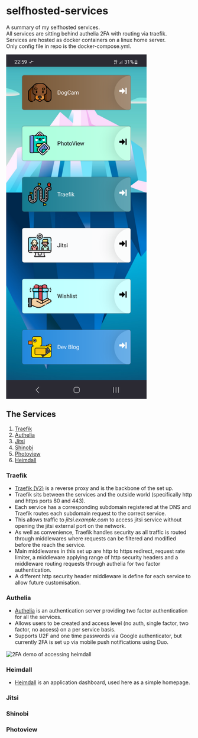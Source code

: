 # selfhosted-services
A summary of my selfhosted services.<br />
All services are sitting behind authelia 2FA with routing via traefik.<br />
Services are hosted as docker containers on a linux home server.<br />
Only config file in repo is the docker-compose.yml.<br />

<p align="Left">
<img align="center" src="/images/heimdallScreenshot.png" alt="Hosted services" width="380"><br \>
</p>

## The Services
1. [Traefik](#traefik)
2. [Authelia](#authelia)
3. [Jitsi](#jitsi)
4. [Shinobi](#shinobi)
5. [Photoview](#photoview)
6. [Heimdall](#heimdall)

### Traefik
- [Traefik (V2)](https://github.com/traefik/traefik#readme) is a reverse proxy and is the backbone of the set up. <br />
- Traefik sits between the services and the outside world (specifically http and https ports 80 and 443).<br />
- Each service has a corresponding subdomain registered at the DNS and Traefik routes each subdomain request to the correct service.<br />
- This allows traffic to *jitsi.example.com* to access jitsi service without opening the jitsi external port on the network.<br />
- As well as convenience, Traefik handles security as all traffic is routed through middlewares where requests can be filtered and modified before the reach the service.<br />
- Main middlewares in this set up are http to https redirect, request rate limiter, a middleware applying range of http security headers and a middleware routing requests through authelia for two factor authentication.<br />
- A different http security header middleware is define for each service to allow future customisation.

### Authelia
- [Authelia](https://github.com/authelia/authelia#readme) is an authentication server providing two factor authentication for all the services.
- Allows users to be created and access level (no auth, single factor, two factor, no access) on a per service basis.
- Supports U2F and one time passwords via Google authenticator, but currently 2FA is set up via mobile push notifications using Duo.
<p align="Left">
<img align="center" src="/images/autheliaDemo.gif" alt="2FA demo of accessing heimdall" width="380"><br \>
</p>

### Heimdall
- [Heimdall](https://github.com/linuxserver/Heimdall#readme) is an application dashboard, used here as a simple homepage.

### Jitsi


### Shinobi
### Photoview
